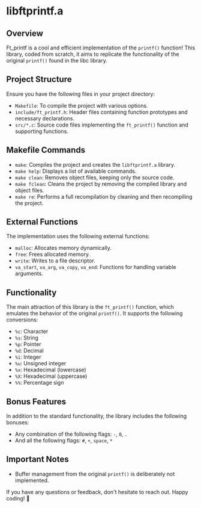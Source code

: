 # libftprintf.a

## Overview

Ft_printf is a cool and efficient implementation of the `printf()` function! This library, coded from scratch, it aims to replicate the functionality of the original `printf()` found in the libc library.

## Project Structure

Ensure you have the following files in your project directory:

- `Makefile`: To compile the project with various options.
- `include/ft_printf.h`: Header files containing function prototypes and necessary declarations.
- `src/*.c`: Source code files implementing the `ft_printf()` function and supporting functions.

## Makefile Commands

- `make`: Compiles the project and creates the `libftprintf.a` library.
- `make help`: Displays a list of available commands.
- `make clean`: Removes object files, keeping only the source code.
- `make fclean`: Cleans the project by removing the compiled library and object files.
- `make re`: Performs a full recompilation by cleaning and then recompiling the project.

## External Functions

The implementation uses the following external functions:

- `malloc`: Allocates memory dynamically.
- `free`: Frees allocated memory.
- `write`: Writes to a file descriptor.
- `va_start`, `va_arg`, `va_copy`, `va_end`: Functions for handling variable arguments.

## Functionality

The main attraction of this library is the `ft_printf()` function, which emulates the behavior of the original `printf()`. It supports the following conversions:

- `%c`: Character
- `%s`: String
- `%p`: Pointer
- `%d`: Decimal
- `%i`: Integer
- `%u`: Unsigned integer
- `%x`: Hexadecimal (lowercase)
- `%X`: Hexadecimal (uppercase)
- `%%`: Percentage sign

## Bonus Features

In addition to the standard functionality, the library includes the following bonuses:

- Any combination of the following flags: `-`, `0`, `.`
- And all the following flags: `#`, `+`, `space`, `*`

## Important Notes

- Buffer management from the original `printf()` is deliberately not implemented.

If you have any questions or feedback, don't hesitate to reach out. Happy coding! 🚀
